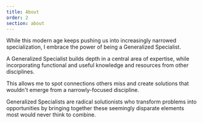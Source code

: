 ```yaml
---
title: About
order: 2
section: about
---
```

While this modern age keeps pushing us into increasingly narrowed specialization, I embrace the power of being a Generalized Specialist.

A Generalized Specialist builds depth in a central area of expertise, while incorporating functional and useful knowledge and resources from other disciplines.

This allows me to spot connections others miss and create solutions that wouldn't emerge from a narrowly-focused discipline.

Generalized Specialists are radical solutionists who transform problems into opportunities by bringing together these seemingly disparate elements most would never think to combine.